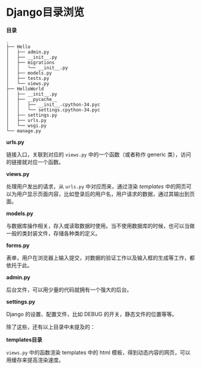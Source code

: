 # Django目录浏览

 **目录**

```
.
├── Hello
│   ├── admin.py
│   ├── __init__.py
│   ├── migrations
│   │   └── __init__.py
│   ├── models.py
│   ├── tests.py
│   └── views.py
├── HelloWorld
│   ├── __init__.py
│   ├── __pycache__
│   │   ├── __init__.cpython-34.pyc
│   │   └── settings.cpython-34.pyc
│   ├── settings.py
│   ├── urls.py
│   └── wsgi.py
└── manage.py
```

**urls.py**

链接入口，关联到对应的 `views.py` 中的一个函数（或者称作 generic 类），访问的链接就对应一个函数。

**views.py**

处理用户发出的请求，从 `urls.py` 中对应而来，通过渲染 *templates* 中的网页可以为用户显示页面内容，比如登录后的用户名，用户请求的数据，通过其输出到页面。

**models.py**

与数据库操作相关，存入或读取数据时使用。当不使用数据库的时候，也可以当做一般的类封装文件，存储各种类的定义。

**forms.py**

表单，用户在浏览器上输入提交，对数据的验证工作以及输入框的生成等工作，都依托于此。

**admin.py**

后台文件，可以用少量的代码就拥有一个强大的后台。

**settings.py**

Django 的设置、配置文件，比如 DEBUG 的开关，静态文件的位置等等。

除了这些，还有以上目录中未提及的：

**templates目录**

`views.py` 中的函数渲染 templates 中的 html 模板，得到动态内容的网页，可以用缓存来提高渲染速度。